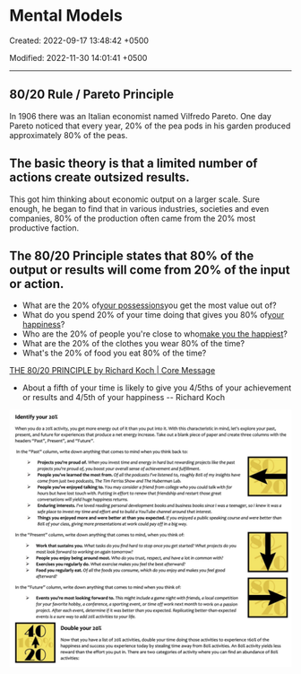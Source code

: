 # Mental Models

Created: 2022-09-17 13:48:42 +0500

Modified: 2022-11-30 14:01:41 +0500

---

## 80/20 Rule / Pareto Principle

In 1906 there was an Italian economist named Vilfredo Pareto. One day Pareto noticed that every year, 20% of the pea pods in his garden produced approximately 80% of the peas.

## The basic theory is that a limited number of actions create outsized results.

This got him thinking about economic output on a larger scale. Sure enough, he began to find that in various industries, societies and even companies, 80% of the production often came from the 20% most productive faction.

## The 80/20 Principle states that 80% of the output or results will come from 20% of the input or action.


-   What are the 20% of[your possessions](https://markmanson.net/minimalism)you get the most value out of?
-   What do you spend 20% of your time doing that gives you 80% of[your happiness](https://markmanson.net/how-to-be-happy)?
-   Who are the 20% of people you're close to who[make you the happiest](https://markmanson.net/how-to-be-happy)?
-   What are the 20% of the clothes you wear 80% of the time?
-   What's the 20% of food you eat 80% of the time?

[THE 80/20 PRINCIPLE by Richard Koch | Core Message](https://www.youtube.com/watch?v=2YDR5-Mij1c)
-   About a fifth of your time is likely to give you 4/5ths of your achievement or results and 4/5th of your happiness -- Richard Koch

![image](media/Mental-Models-image1.jpg)
